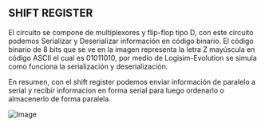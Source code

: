 ## **SHIFT REGISTER**  

El circuito se compone de multiplexores y flip-flop tipo D, con este circuito podemos Serializar y Deserializar información en código binario. El código binario de 8 bits que se ve en la imagen representa la letra Z mayúscula en código ASCII el cual es 01011010, por medio de Logisim-Evolution se simula como funciona la serialización y deserialización.  

En resumen, con el shift register podemos enviar información de paralelo a serial y recibir informacion en forma serial para luego ordenarlo o almacenerlo de forma paralela. 

![Image](https://github.com/user-attachments/assets/5a42d002-2699-48a0-91cd-a83281cf5d28)
